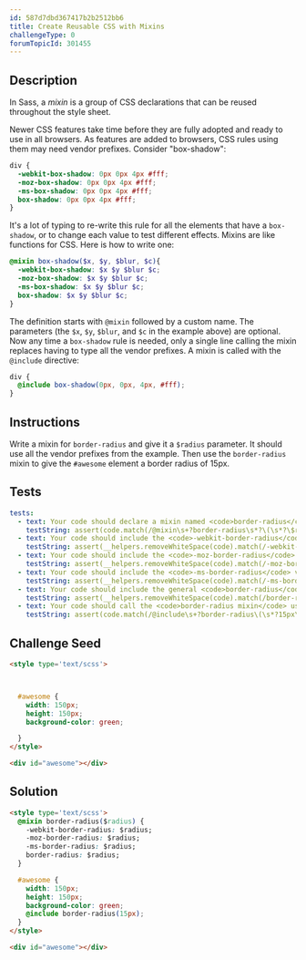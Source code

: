 ```yaml
---
id: 587d7dbd367417b2b2512bb6
title: Create Reusable CSS with Mixins
challengeType: 0
forumTopicId: 301455
---
```


## Description

<section id='description'>

In Sass, a <dfn>mixin</dfn> is a group of CSS declarations that can be reused throughout the style sheet.

Newer CSS features take time before they are fully adopted and ready to use in all browsers. As features are added to browsers, CSS rules using them may need vendor prefixes. Consider "box-shadow":

```scss
div {
  -webkit-box-shadow: 0px 0px 4px #fff;
  -moz-box-shadow: 0px 0px 4px #fff;
  -ms-box-shadow: 0px 0px 4px #fff;
  box-shadow: 0px 0px 4px #fff;
}
```

It's a lot of typing to re-write this rule for all the elements that have a `box-shadow`, or to change each value to test different effects. Mixins are like functions for CSS. Here is how to write one:

```scss
@mixin box-shadow($x, $y, $blur, $c){ 
  -webkit-box-shadow: $x $y $blur $c;
  -moz-box-shadow: $x $y $blur $c;
  -ms-box-shadow: $x $y $blur $c;
  box-shadow: $x $y $blur $c;
}
```

The definition starts with `@mixin` followed by a custom name. The parameters (the `$x`, `$y`, `$blur`, and `$c` in the example above) are optional. Now any time a `box-shadow` rule is needed, only a single line calling the mixin replaces having to type all the vendor prefixes. A mixin is called with the `@include` directive:

```scss
div {
  @include box-shadow(0px, 0px, 4px, #fff);
}
```

</section>

## Instructions

<section id='instructions'>

Write a mixin for `border-radius` and give it a `$radius` parameter. It should use all the vendor prefixes from the example. Then use the `border-radius` mixin to give the `#awesome` element a border radius of 15px.

</section>

## Tests

<section id='tests'>

```yml
tests:
  - text: Your code should declare a mixin named <code>border-radius</code> which has a parameter named <code>$radius</code>.
    testString: assert(code.match(/@mixin\s+?border-radius\s*?\(\s*?\$radius\s*?\)\s*?{/gi));
  - text: Your code should include the <code>-webkit-border-radius</code> vendor prefix that uses the <code>$radius</code> parameter.
    testString: assert(__helpers.removeWhiteSpace(code).match(/-webkit-border-radius:\$radius;/gi));
  - text: Your code should include the <code>-moz-border-radius</code> vendor prefix that uses the <code>$radius</code> parameter.
    testString: assert(__helpers.removeWhiteSpace(code).match(/-moz-border-radius:\$radius;/gi));
  - text: Your code should include the <code>-ms-border-radius</code> vendor prefix that uses the <code>$radius</code> parameter.
    testString: assert(__helpers.removeWhiteSpace(code).match(/-ms-border-radius:\$radius;/gi));
  - text: Your code should include the general <code>border-radius</code> rule that uses the <code>$radius</code> parameter.
    testString: assert(__helpers.removeWhiteSpace(code).match(/border-radius:\$radius;/gi).length == 4);
  - text: Your code should call the <code>border-radius mixin</code> using the <code>@include</code> keyword, setting it to 15px.
    testString: assert(code.match(/@include\s+?border-radius\(\s*?15px\s*?\)\s*;/gi));

```

</section>

## Challenge Seed

<section id='challengeSeed'>

<div id='html-seed'>

```html
<style type='text/scss'>



  #awesome {
    width: 150px;
    height: 150px;
    background-color: green;

  }
</style>

<div id="awesome"></div>

```

</div>

</section>

## Solution

<section id='solution'>

```html
<style type='text/scss'>
  @mixin border-radius($radius) {
    -webkit-border-radius: $radius;
    -moz-border-radius: $radius;
    -ms-border-radius: $radius;
    border-radius: $radius;
  }

  #awesome {
    width: 150px;
    height: 150px;
    background-color: green;
    @include border-radius(15px);
  }
</style>

<div id="awesome"></div>
```

</section>
